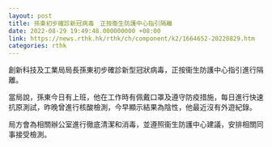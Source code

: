 ```yaml
---
layout: post
title: 孫東初步確診新冠病毒　正按衞生防護中心指引隔離
date: 2022-08-29 19:49:48.000000000 +08:00
link: https://news.rthk.hk/rthk/ch/component/k2/1664652-20220829.htm
categories: rthk
---
```


創新科技及工業局局長孫東初步確診新型冠狀病毒，正按衞生防護中心指引進行隔離。

當局說，孫東今日有上班，他在工作時有佩戴口罩及遵守防疫措施，每日進行快速抗原測試，昨晚曾進行核酸檢測，今早顯示結果為陰性，他最近沒有外遊紀錄。

局方會為相關辦公室進行徹底清潔和消毒，並遵照衞生防護中心建議，安排相關同事接受檢測。
